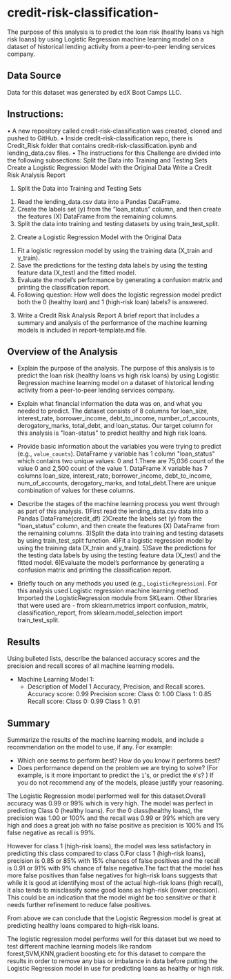 # credit-risk-classification-
The purpose of this analysis is to predict the loan risk (healthy loans vs high risk loans) by using Logistic Regression machine learning model on a dataset of historical lending activity from a peer-to-peer lending services company.

## Data Source
Data for this dataset was generated by edX Boot Camps LLC. 


## Instructions:
•	A new repository  called credit-risk-classification was created, cloned and pushed to GitHub.
•	Inside credit-risk-classification repo, there is Credit_Risk folder that contains credit-risk-classification.ipynb  and lending_data.csv files.
•	The instructions for this Challenge are divided into the following subsections:
Split the Data into Training and Testing Sets
Create a Logistic Regression Model with the Original Data
Write a Credit Risk Analysis Report
1)	Split the Data into Training and Testing Sets
1.	Read the lending_data.csv data into a Pandas DataFrame.
2.	Create the labels set (y) from the “loan_status” column, and then create the features (X) DataFrame from the remaining columns.
3.	Split the data into training and testing datasets by using train_test_split.

2)	Create a Logistic Regression Model with the Original Data
1.	Fit a logistic regression model by using the training data (X_train and y_train).
2.	Save the predictions for the testing data labels by using the testing feature data (X_test) and the fitted model.
3.	Evaluate the model’s performance by generating a confusion matrix and printing the classification report.
4.	Following question: How well does the logistic regression model predict both the 0 (healthy loan) and 1 (high-risk loan) labels? is answered.
3)	Write a Credit Risk Analysis Report
A brief report that includes a summary and analysis of the performance of the machine learning models is included in report-template.md file.

## Overview of the Analysis

* Explain the purpose of the analysis.
The purpose of this analysis is to predict the loan risk (healthy loans vs high risk loans) by using Logistic Regression machine learning model on a dataset of historical lending activity from a peer-to-peer lending services company.

* Explain what financial information the data was on, and what you needed to predict.
The dataset consists of 8 columns for  loan_size, interest_rate, borrower_income, debt_to_income, number_of_accounts, derogatory_marks, total_debt, and loan_status. Our target column for this analysis is "loan-status" to predict healthy and high risk loans.


* Provide basic information about the variables you were trying to predict (e.g., `value_counts`).
DataFrame y variable has 1 column "loan_status" which contains two unique values: 0 and 1.There are 75,036 count of the value 0 and  2,500 count of the value 1.
DataFrame X variable has 7 columns loan_size, interest_rate, borrower_income, debt_to_income, num_of_accounts, derogatory_marks, and total_debt.There are unique combination of values for these columns.


* Describe the stages of the machine learning process you went through as part of this analysis.
1)First read the lending_data.csv data into a Pandas DataFrame(credit_df)
2)Create the labels set (y) from the “loan_status” column, and then create the features (X) DataFrame from the remaining columns.
3)Split the data into training and testing datasets by using train_test_split function.
4)Fit a logistic regression model by using the training data (X_train and y_train).
5)Save the predictions for the testing data labels by using the testing feature data (X_test) and the fitted model.
6)Evaluate the model’s performance by generating a confusion matrix and printing the classification report.


* Briefly touch on any methods you used (e.g., `LogisticRegression`).
For this analysis used Logistic regression machine learning method. Imported the LogisticRegression module from SKLearn.
Other libraries that were used are - from sklearn.metrics import confusion_matrix, classification_report, from sklearn.model_selection import train_test_split.


## Results

Using bulleted lists, describe the balanced accuracy scores and the precision and recall scores of all machine learning models.

* Machine Learning Model 1:
  * Description of Model 1 Accuracy, Precision, and Recall scores.
Accuracy score: 0.99
Precision score: Class 0: 1.00   Class 1: 0.85
Recall score:    Class 0: 0.99   Class 1: 0.91


## Summary

Summarize the results of the machine learning models, and include a recommendation on the model to use, if any. For example:
* Which one seems to perform best? How do you know it performs best?
* Does performance depend on the problem we are trying to solve? (For example, is it more important to predict the `1`'s, or predict the `0`'s? )
 If you do not recommend any of the models, please justify your reasoning.

The Logistic Regression model performed well for this dataset.Overall accuracy was 0.99 or 99% which is very high. 
The model was perfect in predicting Class 0 (healthy loans). For the 0 class(healthy loans), the precision was 1.00 or 100% and the recall was 0.99 or 99% which are very high and does a great job with no false positive as precision is 100% and 1% false negative as recall is 99%.

However for class 1 (high-risk loans), the model was less satisfactory in predicting this class compared to class 0.For class 1 (high-risk loans), precision is 0.85 or 85% with 15% chances of false positives and the recall is 0.91 or 91% with 9% chance of false negative.The fact that the model has more false positives than false negatives for high-risk loans suggests that while it is good at identifying most of the actual high-risk loans (high recall), it also tends to misclassify some good loans as high-risk (lower precision). This could be an indication that the model might be too sensitive or that it needs further refinement to reduce false positives.

From above we can conclude that the Logistic Regression model is great at predicting healthy loans compared to high-risk loans.

The logistic regression model performs well for this dataset but we need to test different machine learning models like random forest,SVM,KNN,gradient boosting etc for this dataset to compare the results in order to remove any bias or imbalance in data before putting the Logistic Regression model in use for predicting loans as healthy or high risk. 





